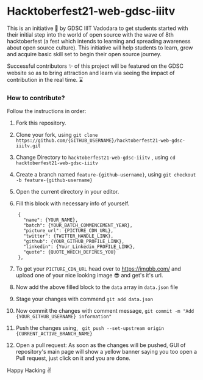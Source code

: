 # Hacktoberfest21-web-gdsc-iiitv
This is an initiative 🤟 by GDSC IIIT Vadodara to get students started with their initial step into the world of open source with the wave of 8th hacktoberfest (a fest which intends to learning and spreading awareness about open source culture). This initiative will help students to learn, grow and acquire basic skill set to begin their open source journey.

Successful contributors ✨ of this project will be featured on the GDSC website so as to bring attraction and learn via seeing the impact of contribution in the real time. ⌛

### How to contribute?

Follow the instructions in order:

1. Fork this repository.

2. Clone your fork, using
    `git clone https://github.com/{GITHUB_USERNAME}/hacktoberfest21-web-gdsc-iiitv.git`

3. Change Directory to `hacktoberfest21-web-gdsc-iiitv` , using
    `cd hacktoberfest21-web-gdsc-iiitv`

4. Create a branch named `feature-{github-username}`, using
    `git checkout -b feature-{github-username}`

5. Open the current directory in your editor.

6. Fill this block with necessary info of yourself.

```
    {
      "name": {YOUR_NAME},
      "batch": {YOUR_BATCH_COMMENCEMENT_YEAR},
      "picture_url": {PICTURE_CDN_URL},
      "twitter": {TWITTER_HANDLE_LINK},
      "github": {YOUR_GITHUB_PROFILE_LINK},
      "linkedin": {Your_Linkedin_PROFILE_LINK},
      "quote": {QUOTE_WHICH_DEFINES_YOU}
    },
```
7. To get your `PICTURE_CDN_URL` head over to https://imgbb.com/ and upload one of your nice looking image 😎 and get's it's url. 

8. Now add the above filled block to the `data` array in `data.json` file
   
9. Stage your changes with commend `git add data.json`

10. Now commit the changes with comment message,
    `git commit -m "Add {YOUR_GITHUB_USERNAME} information"`

11. Push the changes using,
    ` git push --set-upstream origin {CURRENT_ACTIVE_BRANCH_NAME}`

12. Open a pull request: As soon as the changes will be pushed, GUI of repository's main page will show a yellow banner saying you too open a Pull request, just click on it and you are done.

Happy Hacking ✌️
